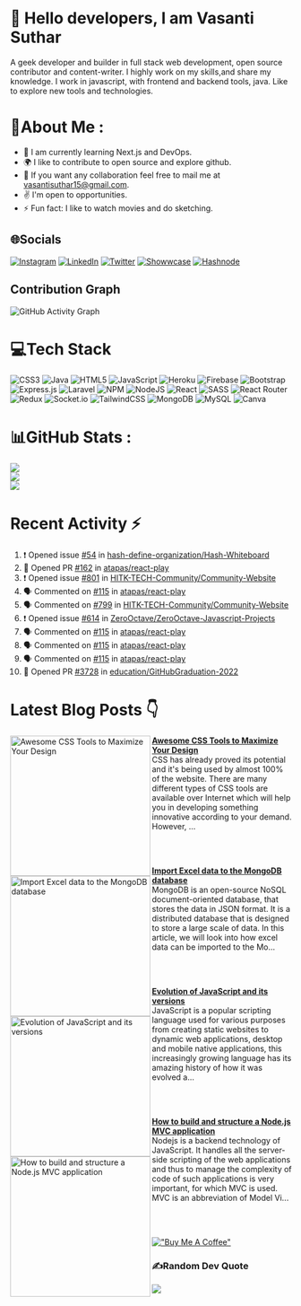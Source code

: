 # :wave: Hello <b>developers</b>, I am <b>Vasanti Suthar</b>

A geek developer and builder in full stack web development, open source contributor and content-writer. I highly work on my skills,and share my knowledge. 
I work in javascript, with frontend and backend tools, java. Like to explore new tools and technologies.

# 💫About Me :
- :seedling: I am currently learning Next.js and DevOps.
- :earth_africa:		 I like to contribute to open source and explore github.
- :handshake: If you want any collaboration feel free to mail me at vasantisuthar15@gmail.com.
- :v: I'm open to opportunities.
- :zap: Fun fact: I like to watch movies and do sketching.


## 🌐Socials
[![Instagram](https://img.shields.io/badge/Instagram-%23E4405F.svg?logo=Instagram&logoColor=white)](https://instagram.com/vasanti_suthar) [![LinkedIn](https://img.shields.io/badge/LinkedIn-%230077B5.svg?logo=linkedin&logoColor=white)](https://linkedin.com/in/vasanti-suthar) [![Twitter](https://img.shields.io/badge/Twitter-%231DA1F2.svg?logo=Twitter&logoColor=white)](https://twitter.com/vasanti_suthar)  [![Showwcase](https://img.shields.io/badge/Showwcase-%231DA1F2.svg?logoColor=black)](https://www.showwcase.com/vasanti-suthar) [![Hashnode](https://img.shields.io/badge/Hashnode-%231DA1F2.svg?logoColor=black)](https://vasantisuthar.hashnode.dev/) 

## Contribution Graph
![GitHub Activity Graph](https://activity-graph.herokuapp.com/graph?username=vasantisuthar&theme=dracula&hide_border=true)


# 💻Tech Stack
![CSS3](https://img.shields.io/badge/css3-%231572B6.svg?style=for-the-badge&logo=css3&logoColor=white) ![Java](https://img.shields.io/badge/java-%23ED8B00.svg?style=for-the-badge&logo=java&logoColor=white) ![HTML5](https://img.shields.io/badge/html5-%23E34F26.svg?style=for-the-badge&logo=html5&logoColor=white) ![JavaScript](https://img.shields.io/badge/javascript-%23323330.svg?style=for-the-badge&logo=javascript&logoColor=%23F7DF1E) ![Heroku](https://img.shields.io/badge/heroku-%23430098.svg?style=for-the-badge&logo=heroku&logoColor=white) ![Firebase](https://img.shields.io/badge/firebase-%23039BE5.svg?style=for-the-badge&logo=firebase) ![Bootstrap](https://img.shields.io/badge/bootstrap-%23563D7C.svg?style=for-the-badge&logo=bootstrap&logoColor=white) ![Express.js](https://img.shields.io/badge/express.js-%23404d59.svg?style=for-the-badge&logo=express&logoColor=%2361DAFB) ![Laravel](https://img.shields.io/badge/laravel-%23FF2D20.svg?style=for-the-badge&logo=laravel&logoColor=white) ![NPM](https://img.shields.io/badge/NPM-%23000000.svg?style=for-the-badge&logo=npm&logoColor=white) ![NodeJS](https://img.shields.io/badge/node.js-6DA55F?style=for-the-badge&logo=node.js&logoColor=white) ![React](https://img.shields.io/badge/react-%2320232a.svg?style=for-the-badge&logo=react&logoColor=%2361DAFB) ![SASS](https://img.shields.io/badge/SASS-hotpink.svg?style=for-the-badge&logo=SASS&logoColor=white) ![React Router](https://img.shields.io/badge/React_Router-CA4245?style=for-the-badge&logo=react-router&logoColor=white) ![Redux](https://img.shields.io/badge/redux-%23593d88.svg?style=for-the-badge&logo=redux&logoColor=white) ![Socket.io](https://img.shields.io/badge/Socket.io-black?style=for-the-badge&logo=socket.io&badgeColor=010101) ![TailwindCSS](https://img.shields.io/badge/tailwindcss-%2338B2AC.svg?style=for-the-badge&logo=tailwind-css&logoColor=white) ![MongoDB](https://img.shields.io/badge/MongoDB-%234ea94b.svg?style=for-the-badge&logo=mongodb&logoColor=white) ![MySQL](https://img.shields.io/badge/mysql-%2300f.svg?style=for-the-badge&logo=mysql&logoColor=white) ![Canva](https://img.shields.io/badge/Canva-%2300C4CC.svg?style=for-the-badge&logo=Canva&logoColor=white) 	
# 📊GitHub Stats :
![](https://github-readme-stats.vercel.app/api?username=vasantisuthar&theme=tokyonight&hide_border=true&include_all_commits=false&count_private=true)<br/>
![](https://github-readme-streak-stats.herokuapp.com/?user=vasantisuthar&theme=tokyonight&hide_border=true)<br/>
![](https://github-readme-stats.vercel.app/api/top-langs/?username=vasantisuthar&theme=tokyonight&hide_border=true&include_all_commits=false&count_private=true&layout=compact)

# Recent Activity :zap:
<!--START_SECTION:activity-->
1. ❗️ Opened issue [#54](https://github.com/hash-define-organization/Hash-Whiteboard/issues/54) in [hash-define-organization/Hash-Whiteboard](https://github.com/hash-define-organization/Hash-Whiteboard)
2. 💪 Opened PR [#162](https://github.com/atapas/react-play/pull/162) in [atapas/react-play](https://github.com/atapas/react-play)
3. ❗️ Opened issue [#801](https://github.com/HITK-TECH-Community/Community-Website/issues/801) in [HITK-TECH-Community/Community-Website](https://github.com/HITK-TECH-Community/Community-Website)
4. 🗣 Commented on [#115](https://github.com/atapas/react-play/issues/115) in [atapas/react-play](https://github.com/atapas/react-play)
5. 🗣 Commented on [#799](https://github.com/HITK-TECH-Community/Community-Website/issues/799) in [HITK-TECH-Community/Community-Website](https://github.com/HITK-TECH-Community/Community-Website)
6. ❗️ Opened issue [#614](https://github.com/ZeroOctave/ZeroOctave-Javascript-Projects/issues/614) in [ZeroOctave/ZeroOctave-Javascript-Projects](https://github.com/ZeroOctave/ZeroOctave-Javascript-Projects)
7. 🗣 Commented on [#115](https://github.com/atapas/react-play/issues/115) in [atapas/react-play](https://github.com/atapas/react-play)
8. 🗣 Commented on [#115](https://github.com/atapas/react-play/issues/115) in [atapas/react-play](https://github.com/atapas/react-play)
9. 🗣 Commented on [#115](https://github.com/atapas/react-play/issues/115) in [atapas/react-play](https://github.com/atapas/react-play)
10. 💪 Opened PR [#3728](https://github.com/education/GitHubGraduation-2022/pull/3728) in [education/GitHubGraduation-2022](https://github.com/education/GitHubGraduation-2022)
<!--END_SECTION:activity-->

# Latest Blog Posts 👇
<!-- HASHNODE_BLOG:START -->
<p align="left">
<a href="https://vasantisuthar.hashnode.dev//awesome-css-tools-to-maximize-your-design" title="Awesome CSS Tools to Maximize Your Design"><img src="https://cdn.hashnode.com/res/hashnode/image/upload/v1651927132245/he6m62yUF.png" alt="Awesome CSS Tools to Maximize Your Design" width="250px" align="left" /></a>
<a href="https://vasantisuthar.hashnode.dev//awesome-css-tools-to-maximize-your-design" title="Awesome CSS Tools to Maximize Your Design"><strong>Awesome CSS Tools to Maximize Your Design</strong></a>
<br/> CSS has already proved its potential and it's being used by almost 100% of the website. There are many different types of CSS tools are available over Internet which will help you in developing something innovative according to your demand. However, ... </p> <br/> <br/>
<p align="left">
<a href="https://vasantisuthar.hashnode.dev//import-excel-data-to-the-mongodb-database" title="Import Excel data to the MongoDB database"><img src="https://cdn.hashnode.com/res/hashnode/image/upload/v1648897941700/6BdCA9Re9.png" alt="Import Excel data to the MongoDB database" width="250px" align="left" /></a>
<a href="https://vasantisuthar.hashnode.dev//import-excel-data-to-the-mongodb-database" title="Import Excel data to the MongoDB database"><strong>Import Excel data to the MongoDB database</strong></a>
<br/> MongoDB is an open-source NoSQL document-oriented database, that stores the data in JSON format. It is a distributed database that is designed to store a large scale of data.
In this article, we will look into how excel data can be imported to the Mo... </p> <br/> <br/>
<p align="left">
<a href="https://vasantisuthar.hashnode.dev//evolution-of-javascript-and-its-versions" title="Evolution of JavaScript and its versions"><img src="https://cdn.hashnode.com/res/hashnode/image/upload/v1645879473530/HqG8taCwQ.png" alt="Evolution of JavaScript and its versions" width="250px" align="left" /></a>
<a href="https://vasantisuthar.hashnode.dev//evolution-of-javascript-and-its-versions" title="Evolution of JavaScript and its versions"><strong>Evolution of JavaScript and its versions</strong></a>
<br/> JavaScript is a popular scripting language used for various purposes from creating static websites to dynamic web applications, desktop and mobile native applications, this increasingly growing language has its amazing history of how it was evolved a... </p> <br/> <br/>
<p align="left">
<a href="https://vasantisuthar.hashnode.dev//how-to-build-and-structure-a-nodejs-mvc-application" title="How to build and structure a Node.js MVC application"><img src="https://cdn.hashnode.com/res/hashnode/image/upload/v1645383342967/IeQOiDyEv.jpeg" alt="How to build and structure a Node.js MVC application" width="250px" align="left" /></a>
<a href="https://vasantisuthar.hashnode.dev//how-to-build-and-structure-a-nodejs-mvc-application" title="How to build and structure a Node.js MVC application"><strong>How to build and structure a Node.js MVC application</strong></a>
<br/> Nodejs is a backend technology of JavaScript. It handles all the server-side scripting of the web applications and thus to manage the complexity of code of such applications is very important, for which MVC is used.
MVC is an abbreviation of Model Vi... </p> <br/> <br/>
<!-- HASHNODE_BLOG:END -->


[!["Buy Me A Coffee"](https://www.buymeacoffee.com/assets/img/custom_images/orange_img.png)](https://www.buymeacoffee.com/vasantisutQ)


### ✍️Random Dev Quote
![](https://quotes-github-readme.vercel.app/api?type=horizontal&theme=dark)



<!---

vasantisuthar/vasantisuthar is a ✨ special ✨ repository because its `README.md` (this file) appears on your GitHub profile.
You can click the Preview link to take a look at your changes.
--->
